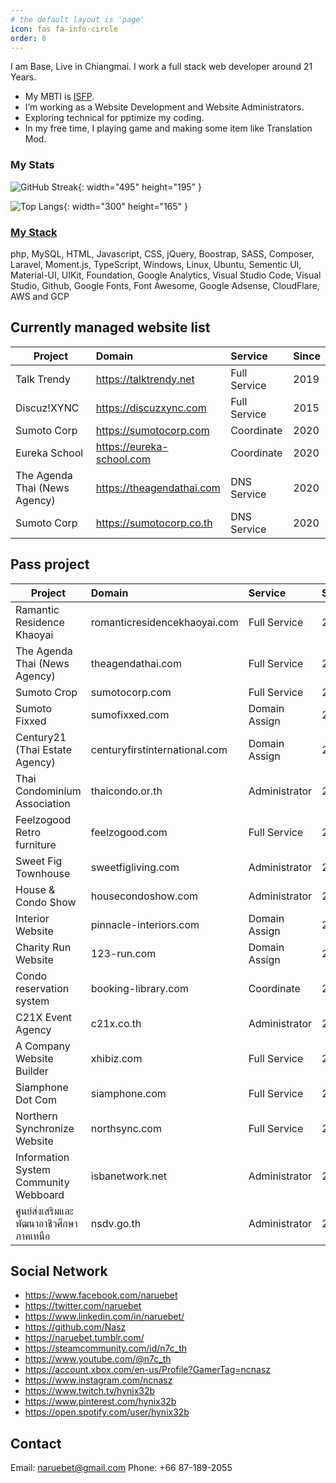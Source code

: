 ```yaml
---
# the default layout is 'page'
icon: fas fa-info-circle
order: 6
---
```

I am Base, Live in Chiangmai. I work a full stack web developer around 21 Years.
  - My MBTI is [ISFP](https://www.16personalities.com/isfp-personality).
  - I’m working as a Website Development and Website Administrators.
  - Exploring technical for pptimize my coding.
  - In my free time, I playing game and making some item like Translation Mod.

### My Stats
![GitHub Streak](https://streak-stats.demolab.com?user=Nasz&theme=dark){: width="495" height="195" }

![Top Langs](https://github-readme-stats.vercel.app/api/top-langs/?username=Nasz&layout=compact&theme=vision-friendly-dark){: width="300" height="165" }

### [My Stack](https://stackshare.io/naruebet/my-stack#stack)
php, MySQL, HTML, Javascript, CSS, jQuery, Boostrap, SASS, Composer, Laravel, Moment.js, TypeScript, Windows, Linux, Ubuntu, Sementic UI, Material-UI, UIKit, Foundation, Google Analytics, Visual Studio Code, Visual Studio, Github, Google Fonts, Font Awesome, Google Adsense, CloudFlare, AWS and GCP

## Currently managed website list

| Project                       | Domain                      | Service          | Since |
|-------------------------------|:----------------------------|:-----------------|:------|
| Talk Trendy                   | <https://talktrendy.net>    | Full Service     | 2019  |
| Discuz!XYNC                   | <https://discuzxync.com>    | Full Service     | 2015  |
| Sumoto Corp                   | <https://sumotocorp.com>    | Coordinate       | 2020  |
| Eureka School                 | <https://eureka-school.com> | Coordinate       | 2020  |
| The Agenda Thai (News Agency) | <https://theagendathai.com> | DNS Service      | 2020  |
| Sumoto Corp                   | <https://sumotocorp.co.th>  | DNS Service      | 2020  |

## Pass project

| Project                       | Domain               | Service          | Since | Until |
|-------------------------------|:---------------------|:-----------------|:------|:------|
| Ramantic Residence Khaoyai    | romanticresidencekhaoyai.com | Full Service | 2021 | 2022|
| The Agenda Thai (News Agency) | theagendathai.com    | Full Service     | 2020  | 2021  |
| Sumoto Crop                   | sumotocorp.com       | Full Service     | 2020  | 2021  |
| Sumoto Fixxed                 | sumofixxed.com       | Domain Assign  | 2020  | 2020  |
| Century21 (Thai Estate Agency)| centuryfirstinternational.com | Domain Assign | 2020 | 2021 |
| Thai Condominium Association  | thaicondo.or.th | Administrator | 2020 | 2021|
| Feelzogood Retro furniture | feelzogood.com | Full Service | 2020 | 2021|
| Sweet Fig Townhouse | sweetfigliving.com | Administrator | 2020 | 2021|
| House & Condo Show | housecondoshow.com | Administrator | 2020 | 2022|
| Interior Website | pinnacle-interiors.com | Domain Assign | 2020 | 2020|
| Charity Run Website | 123-run.com | Domain Assign | 2020 | 2020|
| Condo reservation system | booking-library.com | Coordinate | 2020 | 2020|
| C21X Event Agency | c21x.co.th | Administrator | 2019 | 2021|
| A Company Website Builder | xhibiz.com | Full Service | 2019 | 2021|
| Siamphone Dot Com | siamphone.com | Full Service | 2008 | 2019|
| Northern Synchronize Website | northsync.com | Full Service | 2008 | 2011|
| Information System Community Webboard | isbanetwork.net | Administrator | 2007 | 2009|
| ศูนย์ส่งเสริมและพัฒนาอาชีวศึกษาภาคเหนือ | nsdv.go.th | Administrator | 2006 | 2007|

## Social Network
  - <https://www.facebook.com/naruebet>
  - <https://twitter.com/naruebet>
  - <https://www.linkedin.com/in/naruebet/>
  - <https://github.com/Nasz>
  - <https://naruebet.tumblr.com/>
  - <https://steamcommunity.com/id/n7c_th>
  - <https://www.youtube.com/@n7c_th>
  - <https://account.xbox.com/en-us/Profile?GamerTag=ncnasz>
  - <https://www.instagram.com/ncnasz>
  - <https://www.twitch.tv/hynix32b>
  - <https://www.pinterest.com/hynix32b>
  - <https://open.spotify.com/user/hynix32b>


## Contact
  Email: naruebet@gmail.com
  Phone: +66 87-189-2055